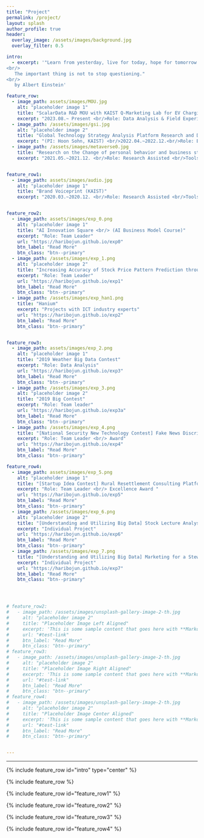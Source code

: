 ```yaml
---  
title: "Project"
permalink: /project/
layout: splash
author_profile: true
header:
  overlay_image: /assets/images/background.jpg
  overlay_filter: 0.5

intro:
  - excerpt: '"Learn from yesterday, live for today, hope for tomorrow.
<br/>
   The important thing is not to stop questioning."  
<br/>
   by Albert Einstein'

feature_row:
  - image_path: assets/images/MOU.jpg
    alt: "placeholder image 1"
    title: "ScalarData R&D MOU with KAIST Q-Marketing Lab for EV Charging"
    excerpt: "2023.08.~ Present <br/>Role: Data Analysis & Field Experiments <br/> - Successfully established a Memorandum of Understanding(MOU) <a href='https://www.hankyung.com/economy/article/202308259512O'>Article</a>"
  - image_path: /assets/images/gsi.jpg
    alt: "placeholder image 2"
    title: "Global Technology Strategy Analysis Platform Research and Development "
    excerpt: "(PI: Hoon Sohn, KAIST) <br/>2022.04.~2022.12.<br/>Role: Big Data Analysis Tools: Ubuntu, Server, Python <br/>- Confidential Project"
  - image_path: /assets/images/metaverse0.jpg
    title: "Research on the Change of personal behavior and business strategy in the Post-AI era (KAIST)"
    excerpt: "2021.05.~2021.12. <br/>Role: Research Assisted <br/>Tools: Python <br/>Objective: Analysis and prediction of the Metaverse, which is receiving attention as a new paradigm in the Post-AI era. & Strategies for AI startups in the Post-AI era that are threatened by the lack of proprietary data assets, which are the foundation of survival."


feature_row1:
  - image_path: assets/images/audio.jpg
    alt: "placeholder image 1"
    title: "Brand Voiceprint (KAIST)"
    excerpt: "2020.03.~2020.12. <br/>Role: Research Assisted <br/>Tools: Python, Google API <br/>Objective: Can we find the right voice for a brand? <br/>Extracted the features from advertising audios such as man/woman, how many people are in the audio."


feature_row2:
  - image_path: assets/images/exp_0.png
    alt: "placeholder image 1"
    title: "AI Innovation Square <br/> (AI Business Model Course)"
    excerpt: "Role: Team Leader"
    url: "https://haribojun.github.io/exp0"
    btn_label: "Read More"
    btn_class: "btn--primary"   
  - image_path: /assets/images/exp_1.png
    alt: "placeholder image 2"
    title: "Increasing Accuracy of Stock Price Pattern Prediction through Data Augmentation for Deep Learning"
    excerpt: "Role: Team Leader"
    url: "https://haribojun.github.io/exp1"
    btn_label: "Read More"
    btn_class: "btn--primary"
  - image_path: /assets/images/exp_han1.png
    title: "Hanium"
    excerpt: "Projects with ICT industry experts"
    url: "https://haribojun.github.io/exp2"
    btn_label: "Read More"
    btn_class: "btn--primary"


feature_row3:
  - image_path: assets/images/exp_2.png
    alt: "placeholder image 1"
    title: "2019 Weather Big Data Contest"
    excerpt: "Role: Data Analysis"
    url: "https://haribojun.github.io/exp3"
    btn_label: "Read More"
    btn_class: "btn--primary"  
  - image_path: /assets/images/exp_3.png
    alt: "placeholder image 2"
    title: "2019 Big Contest"
    excerpt: "Role: Team leader"
    url: "https://haribojun.github.io/exp3a"
    btn_label: "Read More"
    btn_class: "btn--primary"
  - image_path: /assets/images/exp_4.png
    title: "[National Security New Technology Contest] Fake News Discrimination Technology"
    excerpt: "Role: Team Leader <br/> Award"
    url: "https://haribojun.github.io/exp4"
    btn_label: "Read More"
    btn_class: "btn--primary"

feature_row4:
  - image_path: assets/images/exp_5.png
    alt: "placeholder image 1"
    title: "[Startup Idea Contest] Rural Resettlement Consulting Platform Using Public Data"
    excerpt: "Role: Team Leader <br/> Excellence Award "
    url: "https://haribojun.github.io/exp5"
    btn_label: "Read More"
    btn_class: "btn--primary"   
  - image_path: /assets/images/exp_6.png
    alt: "placeholder image 2"
    title: "[Understanding and Utilizing Big Data] Stock Lecture Analysis"
    excerpt: "Individual Project"
    url: "https://haribojun.github.io/exp6"
    btn_label: "Read More"
    btn_class: "btn--primary"
  - image_path: /assets/images/exp_7.png
    title: "[Understanding and Utilizing Big Data] Marketing for a Stew Restaurant Using Data"
    excerpt: "Individual Project"
    url: "https://haribojun.github.io/exp7"
    btn_label: "Read More"
    btn_class: "btn--primary"




# feature_row2:
#   - image_path: /assets/images/unsplash-gallery-image-2-th.jpg
#     alt: "placeholder image 2"
#     title: "Placeholder Image Left Aligned"
#     excerpt: 'This is some sample content that goes here with **Markdown** formatting. Left aligned with `type="left"`'
#     url: "#test-link"
#     btn_label: "Read More"
#     btn_class: "btn--primary"
# feature_row3:
#   - image_path: /assets/images/unsplash-gallery-image-2-th.jpg
#     alt: "placeholder image 2"
#     title: "Placeholder Image Right Aligned"
#     excerpt: 'This is some sample content that goes here with **Markdown** formatting. Right aligned with `type="right"`'
#     url: "#test-link"
#     btn_label: "Read More"
#     btn_class: "btn--primary"
# feature_row4:
#   - image_path: /assets/images/unsplash-gallery-image-2-th.jpg
#     alt: "placeholder image 2"
#     title: "Placeholder Image Center Aligned"
#     excerpt: 'This is some sample content that goes here with **Markdown** formatting. Centered with `type="center"`'
#     url: "#test-link"
#     btn_label: "Read More"
#     btn_class: "btn--primary"


---
```




---

{% include feature_row id="intro" type="center" %}

{% include feature_row %}

{% include feature_row id="feature_row1" %}

{% include feature_row id="feature_row2" %}

{% include feature_row id="feature_row3" %}

{% include feature_row id="feature_row4" %}



<!--  {% include feature_row id="feature_row2" type="left" %}

 {% include feature_row id="feature_row3" type="right" %}

 {% include feature_row id="feature_row4" type="center" %} -->




